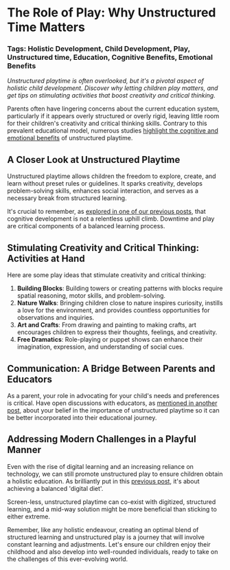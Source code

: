 # The Role of Play: Why Unstructured Time Matters

### Tags: Holistic Development, Child Development, Play, Unstructured time, Education, Cognitive Benefits, Emotional Benefits

_Unstructured playtime is often overlooked, but it's a pivotal aspect of holistic child development. Discover why letting children play matters, and get tips on stimulating activities that boost creativity and critical thinking._

Parents often have lingering concerns about the current education system, particularly if it appears overly structured or overly rigid, leaving little room for their children's creativity and critical thinking skills. Contrary to this prevalent educational model, numerous studies [highlight the cognitive and emotional benefits](/xedublogv2/holistic-development/the-role-of-play-why-unstructured-time-matters.md) of unstructured playtime.

## A Closer Look at Unstructured Playtime

Unstructured playtime allows children the freedom to explore, create, and learn without preset rules or guidelines. It sparks creativity, develops problem-solving skills, enhances social interaction, and serves as a necessary break from structured learning.

It's crucial to remember, as [explored in one of our previous posts](/xedublogv2/student-well-being/importance-of-breaks-and-downtime-in-learning.md), that cognitive development is not a relentless uphill climb. Downtime and play are critical components of a balanced learning process. 

## Stimulating Creativity and Critical Thinking: Activities at Hand

Here are some play ideas that stimulate creativity and critical thinking:

1. **Building Blocks**: Building towers or creating patterns with blocks require spatial reasoning, motor skills, and problem-solving. 
2. **Nature Walks**: Bringing children close to nature inspires curiosity, instills a love for the environment, and provides countless opportunities for observations and inquiries. 
3. **Art and Crafts**: From drawing and painting to making crafts, art encourages children to express their thoughts, feelings, and creativity. 
4. **Free Dramatics**: Role-playing or puppet shows can enhance their imagination, expression, and understanding of social cues.

## Communication: A Bridge Between Parents and Educators

As a parent, your role in advocating for your child's needs and preferences is critical. Have open discussions with educators, as [mentioned in another post](/xedublogv2/parental-engagement/teacher-parent-communication-building-a-bridge.md), about your belief in the importance of unstructured playtime so it can be better incorporated into their educational journey.

## Addressing Modern Challenges in a Playful Manner

Even with the rise of digital learning and an increasing reliance on technology, we can still promote unstructured play to ensure children obtain a holistic education. As brilliantly put in this [previous post](/xedublogv2/digital-transformation/the-challenge-of-screen-time-in-modern-learning.md), it's about achieving a balanced 'digital diet'.

Screen-less, unstructured playtime can co-exist with digitized, structured learning, and a mid-way solution might be more beneficial than sticking to either extreme.

Remember, like any holistic endeavour, creating an optimal blend of structured learning and unstructured play is a journey that will involve constant learning and adjustments. Let's ensure our children enjoy their childhood and also develop into well-rounded individuals, ready to take on the challenges of this ever-evolving world.